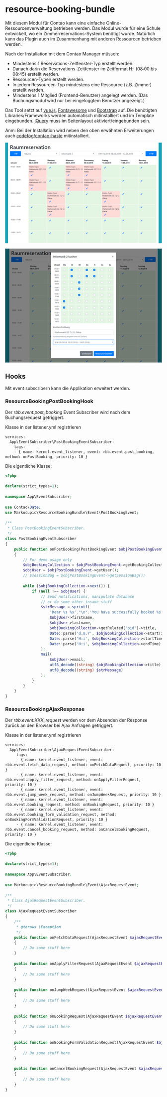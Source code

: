 # resource-booking-bundle
Mit diesem Modul für Contao kann eine einfache Online-Ressourcenverwaltung betrieben werden. 
Das Modul wurde für eine Schule entwickelt, wo ein Zimmerreservations-System benötigt wurde. Natürlich kann das Plugin auch im Zusammenhang mit anderen Ressourcen betrieben werden. 

Nach der Installation mit dem Contao Manager müssen:
* Mindestens 1 Reservations-Zeitfenster-Typ erstellt werden.
* Danach darin die Reservations-Zeitfenster im Zeitformat H:i (08:00 bis 08:45) erstellt werden.
* Ressourcen-Typen erstellt werden.
* In jedem Ressourcen-Typ mindestens eine Ressource (z.B. Zimmer) erstellt werden.
* Mindestens 1 Mitglied (Frontend-Benutzer) angelegt werden. (Das Buchungsmodul wird nur bei eingeloggtem Benutzer angezeigt.)

Das Tool setzt auf [vue.js](https://vuejs.org/), [Fontawesome](https://fontawesome.com/) und [Bootstrap](https://getbootstrap.com/) auf. Die benötigten Libraries/Frameworks werden automatisch mitinstalliert und im Template eingebunden.
[jQuery](https://jquery.com/) muss im Seitenlayout aktiviert/eingebunden sein.

Anm: Bei der Installation wird neben den oben erwähnten Erweiterungen auch [codefog/contao-haste](https://github.com/codefog/contao-haste) mitinstalliert.

![Alt text](src/Resources/public/screenshot/screenshot.png?raw=true "Buchungstool im Frontend-Ansicht")

![Alt text](src/Resources/public/screenshot/screenshot2.png?raw=true "Buchungstool im Frontend-Ansicht")

## Hooks
Mit event subscribern kann die Applikation erweitert werden.

### ResourceBookingPostBookingHook
Der *rbb.event.post_booking* Event Subscriber wird nach dem Buchungsrequest getriggert. 

Klasse in der listener.yml registrieren

```
services:
  App\EventSubscriber\PostBookingEventSubscriber:
    tags:
    - { name: kernel.event_listener, event: rbb.event.post_booking, method: onPostBooking, priority: 10 }
```

Die eigentliche Klasse:

```php
<?php

declare(strict_types=1);

namespace App\EventSubscriber;

use Contao\Date;
use Markocupic\ResourceBookingBundle\Event\PostBookingEvent;

/**
 * Class PostBookingEventSubscriber.
 */
class PostBookingEventSubscriber
{
    public function onPostBooking(PostBookingEvent $objPostBookingEvent): void
    {
        // For demo usage only
        $objBookingCollection = $objPostBookingEvent->getBookingCollection();
        $objUser = $objPostBookingEvent->getUser();
        // $sessionBag = $objPostBookingEvent->getSessionBag();

        while ($objBookingCollection->next()) {
            if (null !== $objUser) {
                // Send notifications, manipulate database
                // or do some other insane stuff
                $strMessage = sprintf(
                    'Dear %s %s'."\n".'You have successfully booked %s on %s from %s to %s.',
                    $objUser->firstname,
                    $objUser->lastname,
                    $objBookingCollection->getRelated('pid')->title,
                    Date::parse('d.m.Y', $objBookingCollection->startTime),
                    Date::parse('H:i', $objBookingCollection->startTime),
                    Date::parse('H:i', $objBookingCollection->endTime)
                );
                mail(
                    $objUser->email,
                    utf8_decode((string) $objBookingCollection->title),
                    utf8_decode((string) $strMessage)
                );
            }
        }
    }
}

```

### ResourceBookingAjaxResponse
Der *rbb.event.XXX_request* werden vor dem Absenden der Response zurück an den Browser bei Ajax Anfragen getriggert. 

Klasse in der listener.yml registrieren

```
services:
  App\EventSubscriber\AjaxRequestEventSubscriber:
     tags:
     - { name: kernel.event_listener, event: rbb.event.fetch_data_request, method: onFetchDataRequest, priority: 10 }
     - { name: kernel.event_listener, event: rbb.event.apply_filter_request, method: onApplyFilterRequest, priority: 10 }
     - { name: kernel.event_listener, event: rbb.event.jump_week_request, method: onJumpWeekRequest, priority: 10 }
     - { name: kernel.event_listener, event: rbb.event.booking_request, method: onBookingRequest, priority: 10 }
     - { name: kernel.event_listener, event: rbb.event.booking_form_validation_request, method: onBookingFormValidationRequest, priority: 10 }
     - { name: kernel.event_listener, event: rbb.event.cancel_booking_request, method: onCancelBookingRequest, priority: 10 }
```

Die eigentliche Klasse:

```php
<?php

declare(strict_types=1);

namespace App\EventSubscriber;

use Markocupic\ResourceBookingBundle\Event\AjaxRequestEvent;

/**
 * Class AjaxRequestEventSubscriber.
 */
class AjaxRequestEventSubscriber
{
    /**
     * @throws \Exception
     */
    public function onFetchDataRequest(AjaxRequestEvent $ajaxRequestEvent): void
    {
        // Do some stuff here
    }

    public function onApplyFilterRequest(AjaxRequestEvent $ajaxRequestEvent): void
    {
        // Do some stuff here
    }

    public function onJumpWeekRequest(AjaxRequestEvent $ajaxRequestEvent): void
    {
        // Do some stuff here
    }

    public function onBookingRequest(AjaxRequestEvent $ajaxRequestEvent): void
    {
        // Do some stuff here
    }

    public function onBookingFormValidationRequest(AjaxRequestEvent $ajaxRequestEvent): void
    {
        // Do some stuff here
    }

    public function onCancelBookingRequest(AjaxRequestEvent $ajaxRequestEvent): void
    {
        // Do some stuff here
    }
}

```
